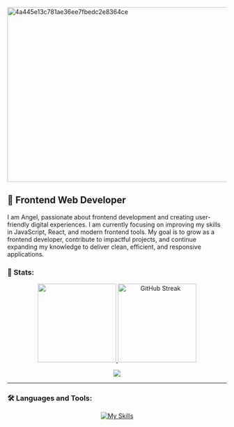<img width="1260" height="400" alt="4a445e13c781ae36ee7fbedc2e8364ce" src="https://github.com/user-attachments/assets/00713d7a-2e7e-488f-b7fe-4e75864377df" />

## 🎨 Frontend Web Developer
<p>I am Angel, passionate about frontend development and creating user-friendly digital experiences. I am currently focusing on improving my skills in JavaScript, React, and modern frontend tools. My goal is to grow as a frontend developer, contribute to impactful projects, and continue expanding my knowledge to deliver clean, efficient, and responsive applications.</p>

### 🔱 Stats:
<p align="center">
<a href="https://github.com/angelmora2004">
<img height="180em" src="https://github-readme-stats.vercel.app/api?username=angelmora2004&show_icons=true&hide_border=true&bg_color=1a1a1a&title_color=E74C3C&icon_color=FF6B6B&text_color=F8F9FA&rank_icon=github&border_radius=15" />
</a>
<a href="https://github.com/angelmora2004">
<img height="180em" src="https://github-readme-streak-stats.herokuapp.com/?user=angelmora2004&hide_border=true&background=1a1a1a&stroke=E74C3C&ring=FF6B6B&fire=FF4757&currStreakLabel=E74C3C&sideLabels=F8F9FA&currStreakNum=FFFFFF&sideNums=F8F9FA&border_radius=15" alt="GitHub Streak" />
</a>
</p>
<div align="center">
<img src="https://github-readme-activity-graph.vercel.app/graph?username=angelmora2004&bg_color=1a1a1a&color=E74C3C&line=FF6B6B&point=FF4757&area=true&hide_border=true&custom_title=%20Contribution%20Graph&title_color=E74C3C&radius=15" />
</div>

---

### 🛠️ Languages and Tools:          

<div align="center">

[![My Skills](https://skillicons.dev/icons?i=js,react,astro,tailwind,java,nodejs)](https://skillicons.dev)

</div>          
